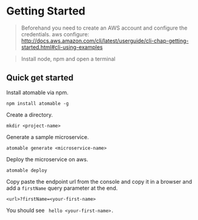 # Getting Started
> Beforehand you need to create an AWS account and configure the credentials.
> aws configure: http://docs.aws.amazon.com/cli/latest/userguide/cli-chap-getting-started.html#cli-using-examples

> Install node, npm and open a terminal

## Quick get started

Install atomable via npm.
```
npm install atomable -g
```

Create a directory.
```
mkdir <project-name>
```

Generate a sample microservice.
```
atomable generate <microservice-name>
```

Deploy the microservice on aws.
```
atomable deploy
```

Copy paste the endpoint url from the console and copy it in a browser and add a `firstName` query parameter at the end.
```
<url>?firstName=<your-first-name>
```

You should see ``` hello <your-first-name>.```

